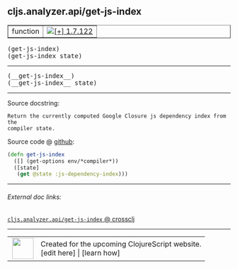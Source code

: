 ## cljs.analyzer.api/get-js-index



 <table border="1">
<tr>
<td>function</td>
<td><a href="https://github.com/cljsinfo/cljs-api-docs/tree/1.7.122"><img valign="middle" alt="[+] 1.7.122" title="Added in 1.7.122" src="https://img.shields.io/badge/+-1.7.122-lightgrey.svg"></a> </td>
</tr>
</table>

<samp>(get-js-index)</samp><br>
<samp>(get-js-index state)</samp><br>

---

 <samp>
(__get-js-index__)<br>
</samp>
 <samp>
(__get-js-index__ state)<br>
</samp>

---





Source docstring:

```
Return the currently computed Google Closure js dependency index from the
compiler state.
```


Source code @ [github]():

```clj
(defn get-js-index
  ([] (get-options env/*compiler*))
  ([state]
   (get @state :js-dependency-index)))
```

<!--
Repo - tag - source tree - lines:

 <pre>

</pre>

-->

---



###### External doc links:

[`cljs.analyzer.api/get-js-index` @ crossclj](http://crossclj.info/fun/cljs.analyzer.api/get-js-index.html)<br>

---

 <table>
<tr><td>
<img valign="middle" align="right" width="48px" src="http://i.imgur.com/Hi20huC.png">
</td><td>
Created for the upcoming ClojureScript website.<br>
[edit here] | [learn how]
</td></tr></table>

[edit here]:https://github.com/cljsinfo/cljs-api-docs/blob/master/cljsdoc/cljs.analyzer.api/get-js-index.cljsdoc
[learn how]:https://github.com/cljsinfo/cljs-api-docs/wiki/cljsdoc-files

<!--

This information was too distracting to show to readers, but I'll leave it
commented here since it is helpful to:

- pretty-print the data used to generate this document
- and show how to retrieve that data



The API data for this symbol:

```clj
{:ns "cljs.analyzer.api",
 :name "get-js-index",
 :signature ["[]" "[state]"],
 :name-encode "get-js-index",
 :history [["+" "1.7.122"]],
 :type "function",
 :full-name-encode "cljs.analyzer.api/get-js-index",
 :source {:code "(defn get-js-index\n  ([] (get-options env/*compiler*))\n  ([state]\n   (get @state :js-dependency-index)))",
          :title "Source code",
          :repo "clojurescript",
          :tag "r1.9.14",
          :filename "src/main/clojure/cljs/analyzer/api.cljc",
          :lines [61 66],
          :url "https://github.com/clojure/clojurescript/blob/r1.9.14/src/main/clojure/cljs/analyzer/api.cljc#L61-L66"},
 :usage ["(get-js-index)" "(get-js-index state)"],
 :full-name "cljs.analyzer.api/get-js-index",
 :docstring "Return the currently computed Google Closure js dependency index from the\ncompiler state.",
 :cljsdoc-url "https://github.com/cljsinfo/cljs-api-docs/blob/master/cljsdoc/cljs.analyzer.api/get-js-index.cljsdoc"}

```

Retrieve the API data for this symbol:

```clj
;; from Clojure REPL
(require '[clojure.edn :as edn])
(-> (slurp "https://raw.githubusercontent.com/cljsinfo/cljs-api-docs/catalog/cljs-api.edn")
    (edn/read-string)
    (get-in [:symbols "cljs.analyzer.api/get-js-index"]))
```

-->
